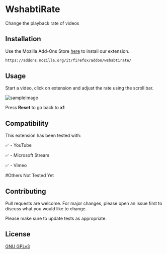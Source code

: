 # WshabtiRate

Change the playback rate of videos

## Installation

Use the Mozilla Add-Ons Store [here](https://addons.mozilla.org/it/firefox/addon/wshabtirate/
) to install our extension.

```bash
https://addons.mozilla.org/it/firefox/addon/wshabtirate/
```

## Usage

Start a video, click on extension and adjust the rate using the scroll bar.

![sampleImage](https://i.postimg.cc/tghNQKHK/Schermata-2020-11-28-alle-12-51-03.png)

Press **Reset** to go back to **x1**

## Compatibility
This extension has been tested with:

✅ - YouTube

✅ - Microsoft Stream

✅ - Vimeo

#Others Not Tested Yet
## Contributing
Pull requests are welcome. For major changes, please open an issue first to discuss what you would like to change.

Please make sure to update tests as appropriate.

## License
[GNU GPLv3](https://choosealicense.com/licenses/gpl-3.0/)
